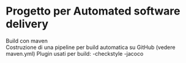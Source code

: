 # Progetto per Automated software delivery

Build con maven<br>
Costruzione di una pipeline per build automatica su GitHub (vedere maven.yml)
Plugin usati per build:
    -checkstyle
    -jacoco